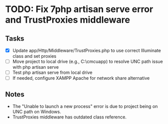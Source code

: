 # TODO: Fix 7php artisan serve error and TrustProxies middleware

## Tasks
- [x] Update app/Http/Middleware/TrustProxies.php to use correct Illuminate class and set proxies
- [ ] Move project to local drive (e.g., C:\cmcuapp) to resolve UNC path issue with php artisan serve
- [ ] Test php artisan serve from local drive
- [ ] If needed, configure XAMPP Apache for network share alternative

## Notes
- The "Unable to launch a new process" error is due to project being on UNC path on Windows.
- TrustProxies middleware has outdated class reference.
